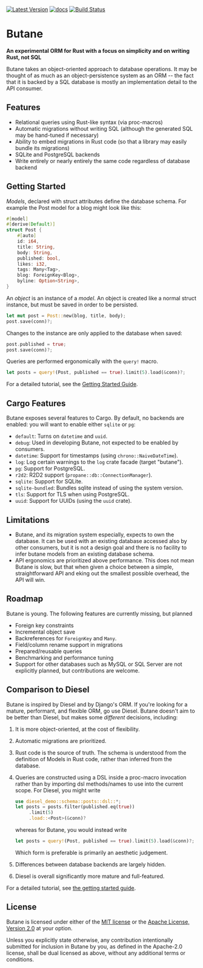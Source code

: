 [![Latest Version](https://img.shields.io/crates/v/butane.svg)](https://crates.io/crates/butane)
[![docs](https://docs.rs/butane/badge.svg)](https://docs.rs/butane)
[![Build Status](https://img.shields.io/github/actions/workflow/status/Electron100/butane/ci.yml?branch=master)](https://github.com/Electron100/butane/actions?query=branch%3Amaster)

# Butane

**An experimental ORM for Rust with a focus on simplicity and on writing Rust, not SQL**

Butane takes an object-oriented approach to database operations. It
may be thought of as much as an object-persistence system as an ORM --
the fact that it is backed by a SQL database is mostly an
implementation detail to the API consumer.

## Features

* Relational queries using Rust-like syntax (via proc-macros)
* Automatic migrations without writing SQL (although the generated SQL
  may be hand-tuned if necessary)
* Ability to embed migrations in Rust code (so that a library may easily bundle its migrations)
* SQLite and PostgreSQL backends
* Write entirely or nearly entirely the same code regardless of database backend
  
## Getting Started

_Models_, declared with struct attributes define the database
schema. For example the Post model for a blog might look like this:

``` rust
#[model]
#[derive(Default)]
struct Post {
    #[auto]
    id: i64,
    title: String,
    body: String,
    published: bool,
    likes: i32,
    tags: Many<Tag>,
    blog: ForeignKey<Blog>,
    byline: Option<String>,
}
```

An _object_ is an instance of a _model_. An object is created like a
normal struct instance, but must be saved in order to be persisted.

``` rust
let mut post = Post::new(blog, title, body);
post.save(conn)?;
```

Changes to the instance are only applied to the database when saved:

``` rust
post.published = true;
post.save(conn)?;
```

Queries are performed ergonomically with the `query!` macro.
``` rust
let posts = query!(Post, published == true).limit(5).load(&conn)?;
```

For a detailed tutorial, see the [Getting Started Guide](https://electron100.github.io/butane/getting-started).
## Cargo Features

Butane exposes several features to Cargo. By default, no backends are
enabled: you will want to enable either `sqlite` or `pg`:
* `default`: Turns on `datetime` and `uuid`.
* `debug`: Used in developing Butane, not expected to be enabled by consumers.
* `datetime`: Support for timestamps (using `chrono::NaiveDateTime`).
* `log`: Log certain warnings to the `log` crate facade (target "butane").
* `pg`: Support for PostgreSQL.
* `r2d2`: R2D2 support (`propane::db::ConnectionManager`).
* `sqlite`: Support for SQLite.
* `sqlite-bundled`: Bundles sqlite instead of using the system version.
* `tls`: Support for TLS when using PostgreSQL.
* `uuid`: Support for UUIDs (using the `uuid` crate).

## Limitations

* Butane, and its migration system especially, expects to own the
  database. It can be used with an existing database accessed also by
  other consumers, but it is not a design goal and there is no
  facility to infer butane models from an existing database schema.
* API ergonomics are prioritized above performance. This does not mean
  Butane is slow, but that when given a choice between a simple,
  straightforward API and eking out the smallest possible overhead,
  the API will win.

## Roadmap

Butane is young. The following features are currently missing, but planned
* Foreign key constraints
* Incremental object save
* Backreferences for `ForeignKey` and `Many`.
* Field/column rename support in migrations
* Prepared/reusable queries
* Benchmarking and performance tuning
* Support for other databases such as MySQL or SQL Server are not
  explicitly planned, but contributions are welcome.

## Comparison to Diesel

Butane is inspired by Diesel and by Django's ORM. If you're looking
for a mature, performant, and flexible ORM, go use Diesel. Butane
doesn't aim to be better than Diesel, but makes some _different_ decisions, including:

1. It is more object-oriented, at the cost of flexibility.
2. Automatic migrations are prioritized.
3. Rust code is the source of truth. The schema is understood from the
   definition of Models in Rust code, rather than inferred from the
   database.
4. Queries are constructed using a DSL inside a proc-macro invocation
   rather than by importing dsl methods/names to use into the current
   scope. For Diesel, you might write
   
   ```rust
   use diesel_demo::schema::posts::dsl::*;
   let posts = posts.filter(published.eq(true))
        .limit(5)
        .load::<Post>(&conn)?
   ```
   
   whereas for Butane, you would instead write
   
   ```rust
   let posts = query!(Post, published == true).limit(5).load(&conn)?;
   ```
   
   Which form is preferable is primarily an aesthetic
   judgement.
5. Differences between database backends are largely hidden.
6. Diesel is overall significantly more mature and full-featured.

For a detailed tutorial, see [the getting started
guide](https://electron100.github.io/butane/getting-started).

## License

Butane is licensed under either of the [MIT license](LICENSE-MIT) or
the [Apache License, Version 2.0](LICENSE-APACHE) at your option.

Unless you explicitly state otherwise, any contribution intentionally
submitted for inclusion in Butane by you, as defined in the Apache-2.0
license, shall be dual licensed as above, without any additional terms
or conditions.
